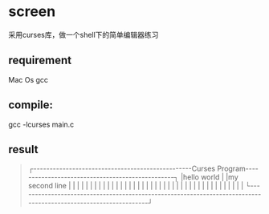 screen
======

采用curses库，做一个shell下的简单编辑器练习

requirement
----------
Mac Os
gcc

compile:
-------
gcc -lcurses main.c

result
-----
> ┌-------------------------------------------------Curses Program-------------------------------------------------┐
> |hello world                                                                                                     |
> |my second line                                                                                                  |
> |                                                                                                                |
> |                                                                                                                |
> |                                                                                                                |
> |                                                                                                                |
> |                                                                                                                |
> |                                                                                                                |
> |                                                                                                                |
> |                                                                                                                |
> |                                                                                                                |
> |                                                                                                                |
> |                                                                                                                |
> |                                                                                                                |
> |                                                                                                                |
> |                                                                                                                |
> |                                                                                                                |
> |                                                                                                                |
> |                                                                                                                |
> |                                                                                                                |
> |                                                                                                                |
> |                                                                                                                |
> └----------------------------------------------------------------------------------------------------------------┘

